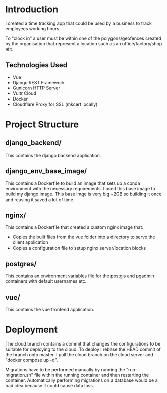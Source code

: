 # Introduction

I created a time tracking app that could be used by a business to track employees working hours.

To "clock in" a user must be within one of the polygons/geofences created by the organisation that represent a location such as an office/factory/shop etc. 

## Technologies Used

- Vue
- Django REST Framework
- Gunicorn HTTP Server
- Vultr Cloud
- Docker
- Cloudflare Proxy for SSL (mkcert locally)


# Project Structure

## django_backend/

This contains the django backend application.

## django_env_base_image/

This contains a Dockerfile to build an image that sets up a conda environment with the necessary requirements. I used this base image to build my django image. This base imge is very big ~2GB so building it once and reusing it saved a lot of time.

## nginx/

This contains a Dockerfile that created a custom nginx image that:
- Copies the built files from the vue folder into a directory to serve the client application
- Copies a configuration file to setup nginx server/location blocks

## postgres/

This contains an environment variables file for the postgis and pgadmin containers with default usernames etc.

## vue/ 

This contains the vue frontend application.

# Deployment

The cloud branch contains a commit that changes the configurations to be suitable for deploying to the cloud. To deploy I rebase the HEAD commit of the branch onto master. I pull the cloud branch on the cloud server and "docker compose up -d". 

Migrations have to be performed manually by running the "run-migration.sh" file within the running container and then restarting the container. Automatically performing migrations on a database would be a bad idea because it could cause data loss.